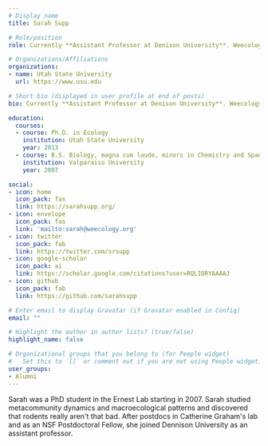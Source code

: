 ```yaml
---
# Display name
title: Sarah Supp

# Role/position
role: Currently **Assistant Professor at Denison University**. Weecology PhD

# Organizations/Affiliations
organizations:
- name: Utah State University
  url: https://www.usu.edu

# Short bio (displayed in user profile at end of posts)
bio: Currently **Assistant Professor at Denison University**. Weecology PhD

education:
  courses:
  - course: Ph.D. in Ecology
    institution: Utah State University
    year: 2013
  - course: B.S. Biology, magna cum laude, minors in Chemistry and Spanish
    institution: Valparaiso University
    year: 2007

social:
- icon: home
  icon_pack: fas
  link: https://sarahsupp.org/
- icon: envelope
  icon_pack: fas
  link: 'mailto:sarah@weecology.org'
- icon: twitter
  icon_pack: fab
  link: https://twitter.com/srsupp
- icon: google-scholar
  icon_pack: ai
  link: https://scholar.google.com/citations?user=RQLIORYAAAAJ
- icon: github
  icon_pack: fab
  link: https://github.com/sarahsupp

# Enter email to display Gravatar (if Gravatar enabled in Config)
email: ""

# Highlight the author in author lists? (true/false)
highlight_name: false

# Organizational groups that you belong to (for People widget)
#   Set this to `[]` or comment out if you are not using People widget.
user_groups:
- Alumni
---
```


Sarah was a PhD student in the Ernest Lab starting in 2007. Sarah studied metacommunity dynamics and macroecological patterns and discovered that rodents really aren't that bad. After postdocs in Catherine Graham's lab and as an NSF Postdoctoral Fellow, she joined Dennison University as an assistant professor.
